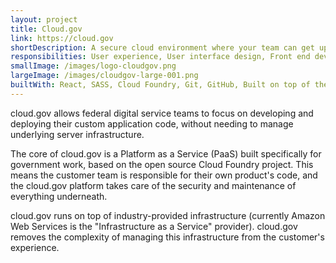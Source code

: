 ```yaml
---
layout: project
title: Cloud.gov
link: https://cloud.gov
shortDescription: A secure cloud environment where your team can get up and running in minutes, then build, manage, and release applications with a radically shortened compliance review process.
responsibilities: User experience, User interface design, Front end development
smallImage: /images/logo-cloudgov.png
largeImage: /images/cloudgov-large-001.png
builtWith: React, SASS, Cloud Foundry, Git, GitHub, Built on top of the US Web Design Standards
---  
```


cloud.gov allows federal digital service teams to focus on developing and deploying their custom application code, without needing to manage underlying server infrastructure.

The core of cloud.gov is a Platform as a Service (PaaS) built specifically for government work, based on the open source Cloud Foundry project. This means the customer team is responsible for their own product's code, and the cloud.gov platform takes care of the security and maintenance of everything underneath.

cloud.gov runs on top of industry-provided infrastructure (currently Amazon Web Services is the "Infrastructure as a Service" provider). cloud.gov removes the complexity of managing this infrastructure from the customer's experience.
